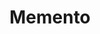 ---
layout: default
title: Memento
modified:
categories: behavioral
excerpt:
tags: []
image:
  feature:
  teaser: nav/400X250.png
  thumb:
published: false
---
